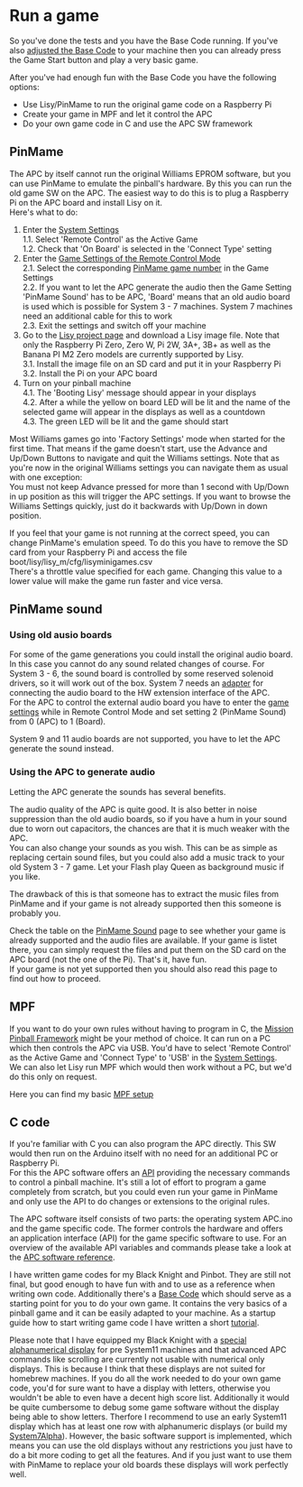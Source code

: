 # Run a game

So you've done the tests and you have the Base Code running. If you've also [adjusted the Base Code](https://github.com/AmokSolderer/APC/blob/master/DOC/SetUpBC.md) to your machine then you can already press the Game Start button and play a very basic game.

After you've had enough fun with the Base Code you have the following options:

* Use Lisy/PinMame to run the original game code on a Raspberry Pi
* Create your game in MPF and let it control the APC
* Do your own game code in C and use the APC SW framework

## PinMame

The APC by itself cannot run the original Williams EPROM software, but you can use PinMame to emulate the pinball's hardware. By this you can run the old game SW on the APC. The easiest way to do this is to plug a Raspberry Pi on the APC board and install Lisy on it.  
Here's what to do:

1. Enter the [System Settings](https://github.com/AmokSolderer/APC/blob/master/DOC/Settings.md#system-settings)  
1.1. Select 'Remote Control' as the Active Game  
1.2. Check that 'On Board' is selected in the 'Connect Type' setting  
2. Enter the [Game Settings of the Remote Control Mode](https://github.com/AmokSolderer/APC/blob/master/DOC/Settings.md#game-settings-in-remote-control-mode)  
2.1. Select the corresponding [PinMame game number](https://github.com/AmokSolderer/APC/blob/master/DOC/lisyminigames.csv) in the Game Settings  
2.2. If you want to let the APC generate the audio then the Game Setting 'PinMame Sound' has to be APC, 'Board' means that an old audio board is used which is possible for System 3 - 7 machines. System 7 machines need an additional cable for this to work  
2.3. Exit the settings and switch off your machine  
3. Go to the [Lisy project page](https://lisy.dev/apc.html) and download a Lisy image file. Note that only the Raspberry Pi Zero, Zero W, Pi 2W, 3A+, 3B+ as well as the Banana PI M2 Zero models are currently supported by Lisy.  
3.1. Install the image file on an SD card and put it in your Raspberry Pi  
3.2. Install the Pi on your APC board  
4. Turn on your pinball machine  
4.1. The 'Booting Lisy' message should appear in your displays  
4.2. After a while the yellow on board LED will be lit and the name of the selected game will appear in the displays as well as a countdown  
4.3. The green LED will be lit and the game should start

Most Williams games go into 'Factory Settings' mode when started for the first time. That means if the game doesn't start, use the Advance and Up/Down Buttons to navigate and quit the Williams settings. Note that as you're now in the original Williams settings you can navigate them as usual with one exception:  
You must not keep Advance pressed for more than 1 second with Up/Down in up position as this will trigger the APC settings. If you want to browse the Williams Settings quickly, just do it backwards with Up/Down in down position.

If you feel that your game is not running at the correct speed, you can change PinMame's emulation speed. To do this you have to remove the SD card from your Raspberry Pi and access the file  
boot/lisy/lisy_m/cfg/lisyminigames.csv  
There's a throttle value specified for each game. Changing this value to a lower value will make the game run faster and vice versa.

## PinMame sound

### Using old ausio boards

For some of the game generations you could install the original audio board. In this case you cannot do any sound related changes of course. For System 3 - 6, the sound board is controlled by some reserved solenoid drivers, so it will work out of the box. System 7 needs an [adapter](https://github.com/AmokSolderer/APC/blob/master/DOC/Prepare.md#system-7-audio-cable) for connecting the audio board to the HW extension interface of the APC.  
For the APC to control the external audio board you have to enter the [game settings](https://github.com/AmokSolderer/APC/blob/master/DOC/Settings.md#game-settings-in-remote-control-mode) while in Remote Control Mode and set setting 2 (PinMame Sound) from 0 (APC) to 1 (Board).

System 9 and 11 audio boards are not supported, you have to let the APC generate the sound instead.

### Using the APC to generate audio

Letting the APC generate the sounds has several benefits.

The audio quality of the APC is quite good. It is also better in noise suppression than the old audio boards, so if you have a hum in your sound due to worn out capacitors, the chances are that it is much weaker with the APC.  
You can also change your sounds as you wish. This can be as simple as replacing certain sound files, but you could also add a music track to your old System 3 - 7 game. Let your Flash play Queen as background music if you like.

The drawback of this is that someone has to extract the music files from PinMame and if your game is not already supported then this someone is probably you.

Check the table on the [PinMame Sound](https://github.com/AmokSolderer/APC/blob/master/DOC/PinMame.md) page to see whether your game is already supported and the audio files are available. If your game is listet there, you can simply request the files and put them on the SD card on the APC board (not the one of the Pi). That's it, have fun.  
If your game is not yet supported then you should also read this page to find out how to proceed.

## MPF

If you want to do your own rules without having to program in C, the [Mission Pinball Framework](http://missionpinball.org/) might be your method of choice. It can run on a PC which then controls the APC via USB. You'd have to select 'Remote Control' as the Active Game and  'Connect Type' to 'USB' in the [System Settings](https://github.com/AmokSolderer/APC/blob/master/DOC/Settings.md#system-settings).  
We can also let Lisy run MPF which would then work without a PC, but we'd do this only on request.

Here you can find my basic [MPF setup](https://github.com/AmokSolderer/APC/tree/master/DOC/Software/MPF)

## C code

If you're familiar with C you can also program the APC directly. This SW would then run on the Arduino itself with no need for an additional PC or Raspberry Pi.  
For this the APC software offers an [API](https://github.com/AmokSolderer/APC/tree/master/DOC/Software/APC_SW_reference.pdf) providing the necessary commands to control a pinball machine. It's still a lot of effort to program a game completely from scratch, but you could even run your game in PinMame and only use the API to do changes or extensions to the original rules.

The APC software itself consists of two parts: the operating system APC.ino and the game specific code. The former controls the hardware and offers an application interface (API) for the game specific software to use. For an overview of the available API variables and commands please take a look at the
[APC software reference](https://github.com/AmokSolderer/APC/blob/master/DOC/Software/APC_SW_reference.pdf).

I have written game codes for my Black Knight and Pinbot. They are still not final, but good enough to have fun with and to use as a reference when writing own code. Additionally there's a [Base Code](https://github.com/AmokSolderer/APC/blob/master/BaseCode.ino) which should serve as a starting point for you to do your own game. It contains the very basics of a pinball game and it can be easily adapted to your machine. As a startup guide how to start writing game code I have written a short [tutorial](https://github.com/AmokSolderer/APC/blob/master/DOC/GameCodeTutorial.md).

Please note that I have equipped my Black Knight with a [special alphanumerical display](https://github.com/AmokSolderer/APC/blob/master/DOC/Sys7Alpha.md) for pre System11 machines and that advanced APC commands like scrolling are currently not usable with numerical only displays. This is because I think that these displays are not suited for homebrew machines. If you do all the work needed to do your own game code, you'd for sure want to have a display with letters, otherwise you wouldn't be able to even have a decent high score list. Additionally it would be quite cumbersome to debug some game software without the display being able to show letters. Therfore I recommend to use an early System11 display which has at least one row with alphanumeric displays (or build my [System7Alpha](https://github.com/AmokSolderer/APC/tree/master/DOC/Hardware/Sys7Alpha)). However, the basic software support is implemented, which means you can use the old displays without any restrictions you just have to do a bit more coding to get all the features. And if you just want to use them with PinMame to replace your old boards these displays will work perfectly well.
